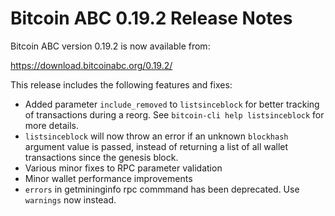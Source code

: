 # Bitcoin ABC 0.19.2 Release Notes

Bitcoin ABC version 0.19.2 is now available from:

  <https://download.bitcoinabc.org/0.19.2/>

This release includes the following features and fixes:
 - Added parameter `include_removed` to `listsinceblock` for better tracking of
   transactions during a reorg. See `bitcoin-cli help listsinceblock` for more
   details.
 - `listsinceblock` will now throw an error if an unknown `blockhash` argument
   value is passed, instead of returning a list of all wallet transactions since
   the genesis block.
 - Various minor fixes to RPC parameter validation
 - Minor wallet performance improvements
 - `errors` in getmininginfo rpc commmand has been deprecated.  Use `warnings` now instead.
